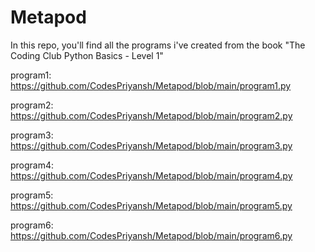 # Metapod
In this repo, you'll find all the programs i've created from the book "The Coding Club Python Basics - Level 1" 

program1: https://github.com/CodesPriyansh/Metapod/blob/main/program1.py

program2: https://github.com/CodesPriyansh/Metapod/blob/main/program2.py

program3: https://github.com/CodesPriyansh/Metapod/blob/main/program3.py

program4: https://github.com/CodesPriyansh/Metapod/blob/main/program4.py

program5: https://github.com/CodesPriyansh/Metapod/blob/main/program5.py

program6: https://github.com/CodesPriyansh/Metapod/blob/main/program6.py

